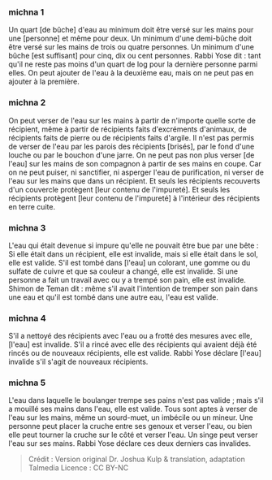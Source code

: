 
### michna 1
Un quart [de bûche] d'eau au minimum doit être versé sur les mains pour une [personne] et même pour deux. Un minimum d'une demi-bûche doit être versé sur les mains de trois ou quatre personnes. Un minimum d'une bûche [est suffisant] pour cinq, dix ou cent personnes. Rabbi Yose dit : tant qu'il ne reste pas moins d'un quart de log pour la dernière personne parmi elles. On peut ajouter de l'eau à la deuxième eau, mais on ne peut pas en ajouter à la première.

### michna 2
On peut verser de l'eau sur les mains à partir de n'importe quelle sorte de récipient, même à partir de récipients faits d'excréments d'animaux, de récipients faits de pierre ou de récipients faits d'argile. Il n'est pas permis de verser de l'eau par les parois des récipients [brisés], par le fond d'une louche ou par le bouchon d'une jarre. On ne peut pas non plus verser [de l'eau] sur les mains de son compagnon à partir de ses mains en coupe. Car on ne peut puiser, ni sanctifier, ni asperger l'eau de purification, ni verser de l'eau sur les mains que dans un récipient. Et seuls les récipients recouverts d'un couvercle protègent [leur contenu de l'impureté]. Et seuls les récipients protègent [leur contenu de l'impureté] à l'intérieur des récipients en terre cuite.

### michna 3
L'eau qui était devenue si impure qu'elle ne pouvait être bue par une bête : Si elle était dans un récipient, elle est invalide, mais si elle était dans le sol, elle est valide. S'il est tombé dans [l'eau] un colorant, une gomme ou du sulfate de cuivre et que sa couleur a changé, elle est invalide. Si une personne a fait un travail avec ou y a trempé son pain, elle est invalide. Shimon de Teman dit : même s'il avait l'intention de tremper son pain dans une eau et qu'il est tombé dans une autre eau, l'eau est valide.

### michna 4
S'il a nettoyé des récipients avec l'eau ou a frotté des mesures avec elle, [l'eau] est invalide. S'il a rincé avec elle des récipients qui avaient déjà été rincés ou de nouveaux récipients, elle est valide. Rabbi Yose déclare [l'eau] invalide s'il s'agit de nouveaux récipients.

### michna 5
L'eau dans laquelle le boulanger trempe ses pains n'est pas valide ; mais s'il a mouillé ses mains dans l'eau, elle est valide. Tous sont aptes à verser de l'eau sur les mains, même un sourd-muet, un imbécile ou un mineur. Une personne peut placer la cruche entre ses genoux et verser l'eau, ou bien elle peut tourner la cruche sur le côté et verser l'eau. Un singe peut verser l'eau sur ses mains. Rabbi Yose déclare ces deux derniers cas invalides.

>Crédit : Version original Dr. Joshua Kulp & translation, adaptation Talmedia
>Licence : CC BY-NC